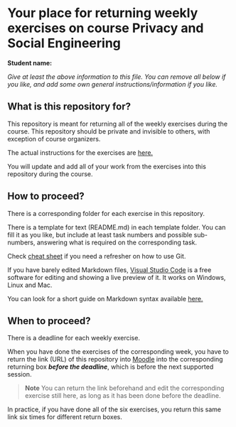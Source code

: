 # Your place for returning weekly exercises on course Privacy and Social Engineering

**Student name:** 

*Give at least the above information to this file. You can remove all below if you like, and add some own general instructions/information if you like.*


## What is this repository for?

This repository is meant for returning all of the weekly exercises during the course. This repository should be private and invisible to others, with exception of course organizers.

The actual instructions for the exercises are [here.](https://github.com/ouspg/PrivacyAndSocialEngineering)

You will update and add all of your work from the exercises into this repository during the course.


## How to proceed?

There is a corresponding folder for each exercise in this repository.

There is a template for text (README.md) in each template folder. You can fill it as you like, but include at least task numbers and possible sub-numbers, answering what is required on the corresponding task.



Check [cheat sheet](https://github.github.com/training-kit/downloads/github-git-cheat-sheet.pdf) if you need a refresher on how to use Git. 

If you have barely edited Markdown files, [Visual Studio Code](https://code.visualstudio.com/) is a free software for editing and showing a live preview of it. It works on Windows, Linux and Mac.

You can look for a short guide on Markdown syntax available [here.](https://docs.github.com/en/get-started/writing-on-github/getting-started-with-writing-and-formatting-on-github/basic-writing-and-formatting-syntax)

## When to proceed?

There is a deadline for each weekly exercise.

When you have done the exercises of the corresponding week, you have to return the link (URL) of this repository into [Moodle](https://moodle.oulu.fi) into the corresponding returning box ***before the deadline***, which is before the next supported session.

>**Note**
> You can return the link beforehand and edit the corresponding exercise still here, as long as it has been done before the deadline.

In practice, if you have done all of the six exercises, you return this same link six times for different return boxes.



